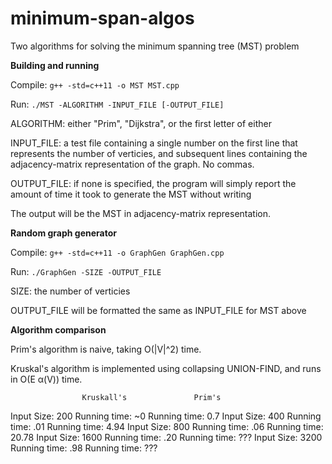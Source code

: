 # minimum-span-algos
Two algorithms for solving the minimum spanning tree (MST) problem

<b>Building and running</b>

Compile: <code>g++ -std=c++11 -o MST MST.cpp</code> 

Run: <code>./MST -ALGORITHM -INPUT_FILE [-OUTPUT_FILE]</code>

ALGORITHM: either "Prim", "Dijkstra", or the first letter of either

INPUT_FILE: a test file containing a single number on the first line that represents the number of verticies, and subsequent lines containing the adjacency-matrix representation of the graph. No commas.

OUTPUT_FILE: if none is specified, the program will simply report the amount of time it took to generate the MST without writing

The output will be the MST in adjacency-matrix representation.

<b>Random graph generator</b>

Compile: <code>g++ -std=c++11 -o GraphGen GraphGen.cpp</code>

Run: <code>./GraphGen -SIZE -OUTPUT_FILE</code>

SIZE: the number of verticies

OUTPUT_FILE will be formatted the same as INPUT_FILE for MST above


<b>Algorithm comparison</b>

Prim's algorithm is naive, taking O(|V|^2) time.

Kruskal's algorithm is implemented using collapsing UNION-FIND, and runs in O(E α(V)) time.

                    Kruskall's               Prim's
Input Size: 200   Running time: ~0    Running time: 0.7
Input Size: 400   Running time: .01   Running time: 4.94
Input Size: 800   Running time: .06   Running time: 20.78
Input Size: 1600  Running time: .20   Running time: ???
Input Size: 3200  Running time: .98   Running time: ???
